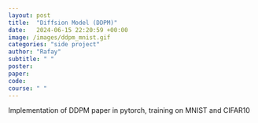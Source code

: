 ```yaml
---
layout: post
title:  "Diffsion Model (DDPM)"
date:   2024-06-15 22:20:59 +00:00
image: /images/ddpm_mnist.gif
categories: "side project"
author: "Rafay"
subtitle: " "
poster: 
paper:
code:
course: " "
---
```

Implementation of DDPM paper in pytorch, training on MNIST and CIFAR10